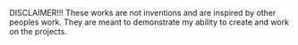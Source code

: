 DISCLAIMER!!!
These works are not inventions and are inspired by other peoples work. They are meant to demonstrate my ability to create and work on the projects.
